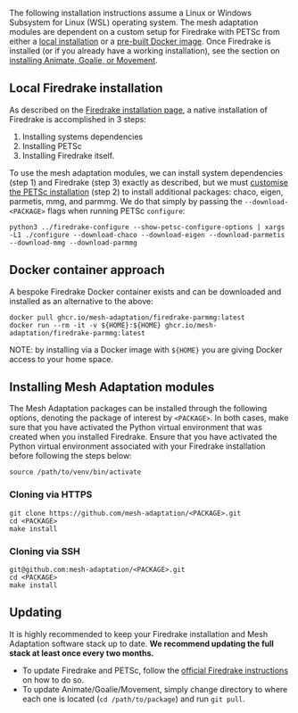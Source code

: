 The following installation instructions assume a Linux or Windows Subsystem for Linux (WSL) operating system.
The mesh adaptation modules are dependent on a custom setup for Firedrake with PETSc from either a [local installation](#local-firedrake-installation) or a [pre-built Docker image](#installing-firedrake-via-docker-image).
Once Firedrake is installed (or if you already have a working installation), see the section on [installing Animate, Goalie, or Movement](#installing-animate-goalie-or-movement).

## Local Firedrake installation

As described on the [Firedrake installation page](https://www.firedrakeproject.org/install.html#), a native installation of Firedrake is accomplished in 3 steps:
1. Installing systems dependencies
2. Installing PETSc
3. Installing Firedrake itself.

To use the mesh adaptation modules, we can install system dependencies (step 1) and Firedrake (step 3) exactly as described, but we must [customise the PETSc installation](https://www.firedrakeproject.org/install.html#id29) (step 2) to install additional packages: chaco, eigen, parmetis, mmg, and parmmg. We do that simply by passing the `--download-<PACKAGE>` flags when running PETSc `configure`:
```
python3 ../firedrake-configure --show-petsc-configure-options | xargs -L1 ./configure --download-chaco --download-eigen --download-parmetis --download-mmg --download-parmmg
```

## Docker container approach

A bespoke Firedrake Docker container exists and can be downloaded and installed as an alternative to the above:
```
docker pull ghcr.io/mesh-adaptation/firedrake-parmmg:latest
docker run --rm -it -v ${HOME}:${HOME} ghcr.io/mesh-adaptation/firedrake-parmmg:latest
```

NOTE: by installing via a Docker image with ``${HOME}`` you are giving Docker access to your home space.

## Installing Mesh Adaptation modules

The Mesh Adaptation packages can be installed through the following options, denoting the package of interest by `<PACKAGE>`.
In both cases, make sure that you have activated the Python virtual environment that was created when you installed Firedrake.
Ensure that you have activated the Python virtual environment associated with your Firedrake installation before following the steps below:
```
source /path/to/venv/bin/activate
```

### Cloning via HTTPS

```
git clone https://github.com/mesh-adaptation/<PACKAGE>.git
cd <PACKAGE>
make install
```

### Cloning via SSH

```
git@github.com:mesh-adaptation/<PACKAGE>.git
cd <PACKAGE>
make install
```

## Updating

It is highly recommended to keep your Firedrake installation and Mesh Adaptation software stack up to date.
**We recommend updating the full stack at least once every two months.**

* To update Firedrake and PETSc, follow the [official Firedrake instructions](https://www.firedrakeproject.org/install.html#updating-firedrake) on how to do so.
* To update Animate/Goalie/Movement, simply change directory to where each one is located (`cd /path/to/package`) and run `git pull`.